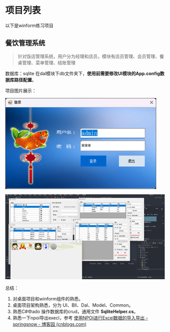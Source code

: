 # 项目列表

以下是winform练习项目





## 餐饮管理系统

> 针对饭店管理系统，用户分为经理和店员，模块有店员管理、会员管理、餐桌管理、菜单管理、结账管理

数据库：sqlite 在dal模块下db文件夹下，**使用前需要修改UI模块的App.config数据库路径配置**。

项目图片展示：

![Oms_login_2023-06-24_18-26-53](assert\Oms_login_2023-06-24_18-26-53.png)

![Oms_main_2023-06-24_19-04-05](assert\Oms_main_2023-06-24_19-04-05.png)



总结：

1. 对桌面项目和winform组件的熟悉。
2. 桌面项目架构熟悉，分为 UI、Bll、Dal、Model、Common。
3. 熟悉C#中ado 操作数据库的crud，通用文件 **SqliteHelper.cs**。
4. 熟悉一下npoi导出execl，参考 [使用NPOI进行Excel数据的导入导出 - springsnow - 博客园 (cnblogs.com)](https://www.cnblogs.com/springsnow/p/13123912.html)

